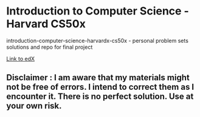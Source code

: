 # Introduction to Computer Science - Harvard CS50x
introduction-computer-science-harvardx-cs50x - personal problem sets solutions and repo for final project

[Link to edX](https://www.edx.org/course/introduction-computer-science-harvardx-cs50x#!)

## Disclaimer : I am aware that my materials might not be free of errors. I intend to correct them as I encounter it. There is no perfect solution. Use at your own risk. 


